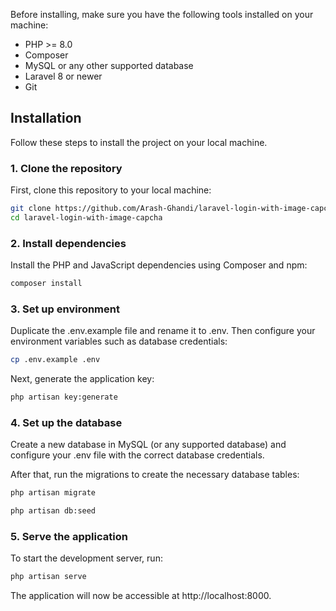 Before installing, make sure you have the following tools installed on your machine:

- PHP >= 8.0
- Composer
- MySQL or any other supported database
- Laravel 8 or newer
- Git

## Installation

Follow these steps to install the project on your local machine.

### 1. Clone the repository

First, clone this repository to your local machine:

```bash
git clone https://github.com/Arash-Ghandi/laravel-login-with-image-capcha.git
cd laravel-login-with-image-capcha
```

### 2. Install dependencies

Install the PHP and JavaScript dependencies using Composer and npm:

```bash
composer install

```
### 3. Set up environment

Duplicate the .env.example file and rename it to .env. Then configure your environment variables such as database credentials:

```bash
cp .env.example .env

```
Next, generate the application key:

```bash
php artisan key:generate

```
### 4. Set up the database
Create a new database in MySQL (or any supported database) and configure your .env file with the correct database credentials.

After that, run the migrations to create the necessary database tables:

```bash
php artisan migrate
```
```bash
php artisan db:seed
```
### 5. Serve the application
To start the development server, run:

```bash
php artisan serve

```
The application will now be accessible at http://localhost:8000.
